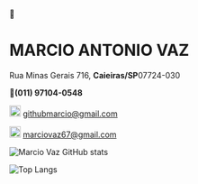 👋 
<h1>MARCIO ANTONIO VAZ</h1>

<p>Rua Minas Gerais 716, <b>Caieiras/SP</b>07724-030</p>

📱<b>(011) 97104-0548</b>

<img  src ="https://cdn-icons-png.flaticon.com/512/281/281769.png" width ="20px" eight = "20px"> githubmarcio@gmail.com

<img  src ="https://cdn-icons-png.flaticon.com/512/281/281769.png" width ="20px" eight = "20px"> marciovaz67@gmail.com


![Marcio Vaz GitHub stats](https://github-readme-stats.vercel.app/api?username=VazMarcio&show_icons=true&theme=radical&custom_title=Marcio%20Vaz%20GitHub%20Stats)


![Top Langs](https://github-readme-stats.vercel.app/api/top-langs/?username=VazMarcio&stats_format=bytes&theme=radic)

